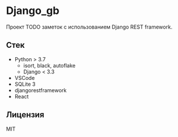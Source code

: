 # Django_gb

Проект TODO заметок с использованием Django REST framework.

## Стек

- Python > 3.7
  - isort, black, autoflake
  - Django < 3.3
- VSCode
- SQLite 3
- djangorestframework
- React

## Лицензия

MIT
